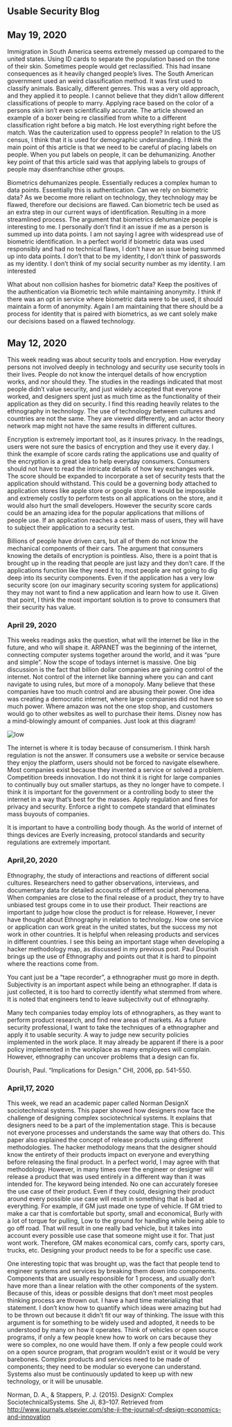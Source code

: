 ## Usable Security Blog
## May 19, 2020

Immigration in South America seems extremely messed up compared to the united states. Using ID cards to separate the population based on the tone of their skin. Sometimes people would get reclassified. This had insane consequences as it heavily changed people’s lives. The South American government used an weird classification method. It was first used to classify animals. Basically, different genres. This was a very old approach, and they applied it to people. I cannot believe that they didn’t allow different classifications of people to marry. Applying race based on the color of a persons skin isn’t even scientifically accurate. The article showed an example of a boxer being re classified from white to a different classification right before a big match. He lost everything right before the match. Was the cauterization used to oppress people? In relation to the US census, I think that it is used for demographic understanding. I think the main point of this article is that we need to be careful of placing labels on people. When you put labels on people, it can be dehumanizing. Another key point of that this article said was that applying labels to groups of people may disenfranchise other groups. 

Biometrics dehumanizes people. Essentially reduces a complex human to data points. Essentially this is authentication. Can we rely on biometric data? As we become more reliant on technology, they technology may be flawed, therefore our decisions are flawed. Can biometric tech be used as an extra step in our current ways of identification. Resulting in a more streamlined process. The argument that biometrics dehumanize people is interesting to me. I personally don’t find it an issue if me as a person is summed up into data points. I am not saying I agree with widespread use of biometric identification. In a perfect world if biometric data was used responsibly and had no technical flaws, I don’t have an issue being summed up into data points. I don’t that to be my identity, I don’t think of passwords as my identity. I don’t think of my social security number as my identity. I am interested 

What about non collision hashes for biometric data? Keep the positives of the authentication via Biometric tech while maintaining anonymity. I think if there was an opt in service where biometric data were to be used, it should maintain a form of anonymity. Again I am maintaining that there should be a process for identity that is paired with biometrics, as we cant solely make our decisions based on a flawed technology. 

## May 12, 2020
This week reading was about security tools and encryption. How everyday persons not involved deeply in technology and security use security tools in their lives. People do not know the interquel details of how encryption works, and nor should they. The studies in the readings indicated that most people didn’t value security, and just widely accepted that everyone worked, and designers spent just as much time as the functionality of their application as they did on security. I find this reading heavily relates to the ethnography in technology. The use of technology between cultures and countries are not the same. They are viewed differently, and an actor theory network map might not have the same results in different cultures. 

Encryption is extremely important tool, as it insures privacy. In the readings, users were not sure the basics of encryption and they use it every day. I think the example of score cards rating the applications use and quality of the encryption is a great idea to help everyday consumers. Consumers should not have to read the intricate details of how key exchanges work. The score should be expanded to incorporate a set of security tests that the application should withstand. This could be a governing body attached to application stores like apple store or google store. It would be impossible and extremely costly to perform tests on all applications on the store, and it would also hurt the small developers. However the security score cards could be an amazing idea for the popular applications that millions of people use. If an application reaches a certain mass of users, they will have to subject their application to a security test. 

Billions of people have driven cars, but all of them do not know the mechanical components of their cars. The argument that consumers knowing the details of encryption is pointless. Also, there is a point that is brought up in the reading that people are just lazy and they don’t care. If the applications function like they need it to, most people are not going to dig deep into its security components. Even if the application has a very low security score (on our imaginary security scoring system for applications) they may not want to find a new application and learn how to use it. Given that point, I think the most important solution is to prove to consumers that their security has value. 


### April 29, 2020
This weeks readings asks the question, what will the internet be like in the future, and who will shape it. ARPANET was the beginning of the internet, connecting computer systems together around the world, and it was “pure and simple”. Now the scope of todays internet is massive. One big discussion is the fact that billion dollar companies are gaining control of the internet. Not control of the internet like banning where you can and cant navigate to using rules, but more of a monopoly. Many believe that these companies have too much control and are abusing their power. One idea was creating a democratic internet, where large companies did not have so much power. Where amazon was not the one stop shop, and customers would go to other websites as well to purchase their items. Disney now has a mind-blowingly amount of companies. Just look at this diagram!

<img src="https://storage.googleapis.com/titlemax-media/1c8ace8f-every-company-disney-owns-13_pageversion-lg.jpg" alt="low" class="inline"/>

The internet is where it is today because of consumerism. I think harsh regulation is not the answer. If consumers use a website or service because they enjoy the platform, users should not be forced to navigate elsewhere. Most companies exist because they invented a service or solved a problem. Competition breeds innovation. I do not think it is right for large companies to continually buy out smaller startups, as they no longer have to compete. I think it is important for the government or a controlling body to steer the internet in a way that’s best for the masses. Apply regulation and fines for privacy and security. Enforce a right to compete standard that eliminates mass buyouts of companies. 

It is important to have a controlling body though. As the world of internet of things devices are Everly increasing, protocol standards and security regulations are extremely important. 

### April,20, 2020
Ethnography, the study of interactions and reactions of different social cultures. Researchers need to gather observations, interviews, and documentary data for detailed accounts of different social phenomena. When companies are close to the final release of a product, they try to have unbiased test groups come in to use their product. Their reactions are important to judge how close the product is for release. However, I never have thought about Ethnography in relation to technology. How one service or application can work great in the united states, but the success my not work in other countries. It is helpful when releasing products and services in different countries. I see this being an important stage when developing a hacker methodology map, as discussed in my previous post. Paul Dourish brings up the use of Ethnography and points out that it is hard to pinpoint where the reactions come from. 

You cant just be a “tape recorder”, a ethnographer must go more in depth. Subjectivity is an important aspect while being an ethnographer. If data is just collected, it is too hard to correctly identify what stemmed from where. It is noted that engineers tend to leave subjectivity out of ethnography.  

Many tech companies today employ lots of ethnographers, as they want to perform product research, and find new areas of markets. As a future security professional, I want to take the techniques of a ethnographer and apply it to usable security. A way to judge new security policies implemented in the work place. It may already be apparent if there is a poor policy implemented in the workplace as many employees will complain. However, ethnography can uncover problems that a design can fix.

Dourish, Paul. “Implications for Design.” CHI, 2006, pp. 541-550.

### April,17, 2020
This week, we read an academic paper called Norman DesignX sociotechnical systems. This paper showed how designers now face the challenge of designing complex sociotechnical systems. It explains that designers need to be a part of the implementation stage. This is because not everyone processes and understands the same way that others do. This paper also explained the concept of release products using different methodologies. The hacker methodology means that the designer should know the entirety of their products impact on everyone and everything before releasing the final product. In a perfect world, I may agree with that methodology. However, in many times over the engineer or designer will release a product that was used entirely in a different way than it was intended for. The keyword being intended. No one can accurately foresee the use case of their product. Even if they could, designing their product around every possible use case will result in something that is bad at everything. For example, if GM just made one type of vehicle. If GM tried to make a car that is comfortable but sporty, small and economical, Burly with a lot of torque for pulling, Low to the ground for handling while being able to go off road. That will result in one really bad vehicle, but it takes into account every possible use case that someone might use it for. That just wont work. Therefore, GM makes economical cars, comfy cars, sporty cars, trucks, etc. Designing your product needs to be for a specific use case. 

One interesting topic that was brought up, was the fact that people tend to engineer systems and services by breaking them down into components. Components that are usually responsible for 1 process, and usually don’t have more than a linear relation with the other components of the system. Because of this, ideas or possible designs that don’t meet most peoples thinking process are thrown out. I have a hard time materializing that statement. I don’t know how to quantify which ideas were amazing but had to be thrown out because it didn’t fit our way of thinking. The issue with this argument is for something to be widely used and adopted, it needs to be understood by many on how it operates. Think of vehicles or open source programs, if only a few people knew how to work on cars because they were so complex, no one would have them. If only a few people could work on a open source program, that program wouldn’t exist or it would be very barebones. Complex products and services need to be made of components; they need to be modular so everyone can understand. Systems also must be continuously updated to keep up with new technology, or it will be unusable. 

Norman, D. A., & Stappers, P. J. (2015). DesignX: Complex SociotechnicalSystems. She Ji, 83–107. Retrieved from http://www.journals.elsevier.com/she-ji-the-journal-of-design-economics-and-innovation

